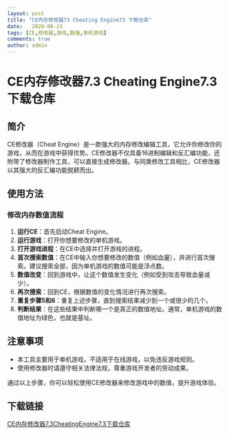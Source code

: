 ```yaml
---
layout: post
title: "CE内存修改器73 Cheating Engine73 下载仓库"
date:   2020-06-23
tags: [CE,修改器,游戏,数值,单机游戏]
comments: true
author: admin
---
```

# CE内存修改器7.3 Cheating Engine7.3 下载仓库

## 简介
CE修改器（Cheat Engine）是一款强大的内存修改编辑工具，它允许你修改你的游戏，从而在游戏中获得优势。CE修改器不仅具备16进制编辑和反汇编功能，还附带了修改器制作工具，可以直接生成修改器。与同类修改工具相比，CE修改器以其强大的反汇编功能脱颖而出。

## 使用方法
### 修改内存数值流程
1. **运行CE**：首先启动Cheat Engine。
2. **运行游戏**：打开你想要修改的单机游戏。
3. **打开游戏进程**：在CE中选择并打开游戏的进程。
4. **首次搜索数值**：在CE中输入你想要修改的数值（例如血量），并进行首次搜索。建议搜索全部，因为单机游戏的数值可能是浮点数。
5. **数值改变**：回到游戏中，让这个数值发生变化（例如受到攻击导致血量减少）。
6. **再次搜索**：回到CE，根据数值的变化情况进行再次搜索。
7. **重复步骤5和6**：重复上述步骤，直到搜索结果减少到一个或很少的几个。
8. **判断结果**：在这些结果中判断哪一个是真正的数值地址。通常，单机游戏的数值地址为绿色，也就是基址。

## 注意事项
- 本工具主要用于单机游戏，不适用于在线游戏，以免违反游戏规则。
- 使用修改器时请遵守相关法律法规，尊重游戏开发者的劳动成果。

通过以上步骤，你可以轻松使用CE修改器来修改游戏中的数值，提升游戏体验。

## 下载链接

[CE内存修改器7.3CheatingEngine7.3下载仓库](https://pan.quark.cn/s/b980a8c91ff6)